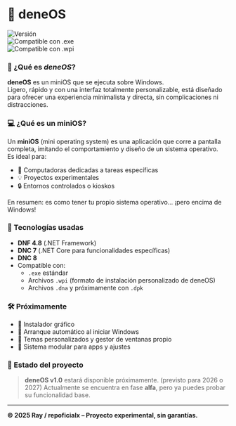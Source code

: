 # 🧠 deneOS  
![Versión](https://img.shields.io/badge/v0.9-alpha-blue)  
![Compatible con .exe](https://img.shields.io/badge/exe-compatible-darkgreen)  
![Compatible con .wpi](https://img.shields.io/badge/wpi-compatible-skyblue)

### 📌 ¿Qué es *deneOS*?

**deneOS** es un miniOS que se ejecuta sobre Windows.  
Ligero, rápido y con una interfaz totalmente personalizable, está diseñado para ofrecer una experiencia minimalista y directa, sin complicaciones ni distracciones.

### 💻 ¿Qué es un miniOS?

Un **miniOS** (mini operating system) es una aplicación que corre a pantalla completa, imitando el comportamiento y diseño de un sistema operativo.  
Es ideal para:

- 💼 Computadoras dedicadas a tareas específicas  
- 💡 Proyectos experimentales  
- 🔒 Entornos controlados o kioskos

En resumen: es como tener tu propio sistema operativo… ¡pero encima de Windows!

### 🧩 Tecnologías usadas

- **DNF 4.8** (.NET Framework)
- **DNC 7** (.NET Core para funcionalidades específicas)
- **DNC 8**
- Compatible con:
  - `.exe` estándar
  - Archivos `.wpi` (formato de instalación personalizado de deneOS)
  - Archivos `.dna` y próximamente con `.dpk`

### 🛠️ Próximamente

- 🧙 Instalador gráfico
- 🔁 Arranque automático al iniciar Windows
- 🎨 Temas personalizados y gestor de ventanas propio
- 🧩 Sistema modular para apps y ajustes

### 🧪 Estado del proyecto

> **deneOS v1.0** estará disponible próximamente. (previsto para 2026 o 2027)
Actualmente se encuentra en fase **alfa**, pero ya puedes probar su funcionalidad base.

---

**© 2025 Ray / repoficialx – Proyecto experimental, sin garantías.**
